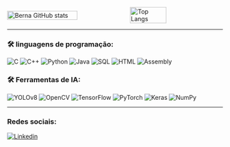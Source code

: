 <div style="display: flex; align-items: center; gap: 0; width: 100%;">
    <img src="https://github-readme-stats.vercel.app/api?username=bernaction&show_icons=true&theme=ocean_dark&line_height=49&cache_seconds=60" alt="Berna GitHub stats" style="border: none;height: auto; width: 57%;">
    <img src="https://github-readme-stats.vercel.app/api/top-langs/?username=bernaction&show_icons=true&theme=ocean_dark&card_width=100&cache_seconds=60" alt="Top Langs" style="border: none; height: auto; width: 41%;">
</div>

---
### 🛠️ linguagens de programação:

![C](https://img.shields.io/badge/C-00599C?style=for-the-badge&logo=c&logoColor=white)
![C++](https://img.shields.io/badge/C%2B%2B-00599C?style=for-the-badge&logo=c%2B%2B&logoColor=white)
![Python](https://img.shields.io/badge/Python-3776AB?style=for-the-badge&logo=python&logoColor=white)
![Java](https://img.shields.io/badge/Java-007396?style=for-the-badge&logo=java&logoColor=white)
![SQL](https://img.shields.io/badge/SQL-4479A1?style=for-the-badge&logo=sql&logoColor=white)
![HTML](https://img.shields.io/badge/HTML5-E34F26?style=for-the-badge&logo=html5&logoColor=white)
![Assembly](https://img.shields.io/badge/Assembly-525252?style=for-the-badge&logo=assembly&logoColor=white)

### 🛠️ Ferramentas de IA:
![YOLOv8](https://img.shields.io/badge/YOLOv8-00599C?style=for-the-badge&logo=yolo&logoColor=white)
![OpenCV](https://img.shields.io/badge/OpenCV-5C3EE8?style=for-the-badge&logo=opencv&logoColor=white)
![TensorFlow](https://img.shields.io/badge/TensorFlow-FF6F00?style=for-the-badge&logo=tensorflow&logoColor=white)
![PyTorch](https://img.shields.io/badge/PyTorch-EE4C2C?style=for-the-badge&logo=pytorch&logoColor=white)
![Keras](https://img.shields.io/badge/Keras-D00000?style=for-the-badge&logo=keras&logoColor=white)
![NumPy](https://img.shields.io/badge/NumPy-013243?style=for-the-badge&logo=numpy&logoColor=white)

---
### Redes sociais:
[![Linkedin](https://img.shields.io/badge/LinkedIn-0077B5?style=for-the-badge&logo=linkedin&logoColor=white)](https://www.linkedin.com/in/bernardo-vannier/)
